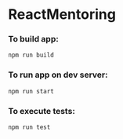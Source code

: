 # ReactMentoring

### To build app:
```
npm run build
```

### To run app on dev server:
```
npm run start
```

### To execute tests:
```
npm run test
```